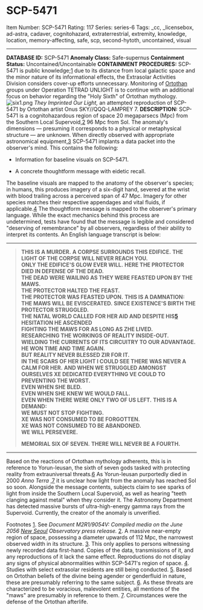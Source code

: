 # SCP-5471
Item Number: SCP-5471
Rating: 117
Series: series-6
Tags: _cc, _licensebox, ad-astra, cadaver, cognitohazard, extraterrestrial, extremity, knowledge, location, memory-affecting, safe, scp, second-hytoth, uncontained, visual

---

**DATABASE ID:** SCP-5471
**Anomaly Class:** Safe-supernus
**Containment Status:** Uncontained/Uncontainable
**CONTAINMENT PROCEDURES:** SCP-5471 is public knowledge;[1](javascript:;) due to its distance from local galactic space and the minor nature of its informational effects, the Extrasolar Activities Division considers cover-up efforts unnecessary. Monitoring of [Ortothan](/second-hytoth-hub) groups under Operation TETRAD UNLIGHT is to continue with an additional focus on behavior regarding the "Holy Sixth" of Ortothan mythology.
![six1.png](https://scp-wiki.wdfiles.com/local--files/scp-5471/six1.png)
_They Imprinted Our Light,_ an attempted reproduction of SCP-5471 by Ortothan artist Onus SKY//QQQ-LAMPREY 7.
**DESCRIPTION:** SCP-5471 is a cognitohazardous region of space 20 megaparsecs (Mpc) from the Southern Local Supervoid,[2](javascript:;) 96 Mpc from Sol. The anomaly's dimensions — presuming it corresponds to a physical or metaphysical structure — are unknown.
When directly observed with appropriate astronomical equipment,[3](javascript:;) SCP-5471 implants a data packet into the observer's mind. This contains the following:
  * Information for baseline visuals on SCP-5471.

  * A concrete thoughtform message with eidetic recall.

The baseline visuals are mapped to the anatomy of the observer's species; in humans, this produces imagery of a six-digit hand, severed at the wrist with blood trailing across a perceived span of 47 Mpc. Imagery for other species matches their respective appendages and vital fluids, if applicable.[4](javascript:;)
The thoughtform message is mapped to the observer's primary language. While the exact mechanics behind this process are undetermined, tests have found that the message is legible and considered "deserving of remembrance" by all observers, regardless of their ability to interpret its contents.
An English language transcript is below:
* * *
> **THIS IS A MURDER.**
> **A CORPSE SURROUNDS THIS EDIFICE.**
> **THE LIGHT OF THE CORPSE WILL NEVER REACH YOU.**  
>  **ONLY THE EDIFICE'S GLOW EVER WILL.**
> **HERE THE PROTECTOR DIED IN DEFENSE OF THE DEAD.**  
>  **THE DEAD WERE WAILING AS THEY WERE FEASTED UPON BY THE MAWS.**  
>  **THE PROTECTOR HALTED THE FEAST.**  
>  **THE PROTECTOR WAS FEASTED UPON.**
> **THIS IS A DAMNATION:**  
>  **THE MAWS WILL BE EVISCERATED.**
> **SINCE EXISTENCE'S BIRTH THE PROTECTOR STRUGGLED.**  
>  **THE NATAL WORLD CALLED FOR HER AID AND DESPITE HIS[5](javascript:;) HESITATION HE ASCENDED**  
>  **FIGHTING THE MAWS FOR AS LONG AS ZHE LIVED.**  
>  **RESEARCHING THE WORKINGS OF REALITY INSIDE-OUT.**  
>  **WIELDING THE CURRENTS OF ITS CIRCUITRY TO OUR ADVANTAGE.**  
>  **HE WON TIME AND TIME AGAIN.**  
>  **BUT REALITY NEVER BLESSED ZIR FOR IT.**  
>  **IN THE SCARS OF HER LIGHT I COULD SEE THERE WAS NEVER A CALM FOR HER.**
> **AND WHEN WE STRUGGLED AMONGST OURSELVES XE DEDICATED EVERYTHING VE COULD TO PREVENTING THE WORST.**  
>  **EVEN WHEN SHE BLED.**  
>  **EVEN WHEN SHE KNEW WE WOULD FALL.**  
>  **EVEN WHEN THERE WERE ONLY TWO OF US LEFT.**
> **THIS IS A DEMAND:**  
>  **WE MUST NOT STOP FIGHTING.**  
>  **XE WAS NOT CONSUMED TO BE FORGOTTEN.**  
>  **XE WAS NOT CONSUMED TO BE ABANDONED.**  
>  **WE WILL PERSEVERE.**
>   
>    
> 
> **MEMORIAL SIX OF SEVEN.**
> **THERE WILL NEVER BE A FOURTH.**
>   
>    
> 
* * *
Based on the reactions of Ortothan mythology adherents, this is in reference to Yorun-leusan, the sixth of seven gods tasked with protecting reality from extrauniversal threats.[6](javascript:;) As Yorun-leusan purportedly died in 2000 _Anno Terra_ ,[7](javascript:;) it is unclear how light from the anomaly has reached Sol so soon. Alongside the message contents, subjects claim to see sparks of light from inside the Southern Local Supervoid, as well as hearing "teeth clanging against metal" when they consider it. The Astronomy Department has detected massive bursts of ultra-high-energy gamma rays from the Supervoid.
Currently, the creator of the anomaly is unverified.
  

Footnotes
[1](javascript:;). See _Document M2R1/9054V: Compiled media on the June 2056 [New Seoul](/acrophobia) Observatory press release._
[2](javascript:;). A massive near-empty region of space, possessing a diameter upwards of 112 Mpc, the narrowest observed width in its structure.
[3](javascript:;). This only applies to persons witnessing newly recorded data first-hand. Copies of the data, transmissions of it, and any reproductions of it lack the same effect. Reproductions do not display any signs of physical abnormalities within SCP-5471's region of space.
[4](javascript:;). Studies with select extrasolar residents are still being conducted.
[5](javascript:;). Based on Ortothan beliefs of the divine being agender or genderfluid in nature, these are presumably referring to the same subject.
[6](javascript:;). As these threats are characterized to be voracious, malevolent entities, all mentions of the "maws" are presumably in reference to them.
[7](javascript:;). Circumstances were the defense of the Ortothan afterlife.